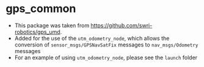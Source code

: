 # gps_common
- This package was taken from https://github.com/swri-robotics/gps_umd. 
- Added for the use of the `utm_odometry_node`, which allows the conversion of `sensor_msgs/GPSNavSatFix` messages to `nav_msgs/Odometry` messages
- For an example of using `utm_odometry_node`, please see the `launch` folder
